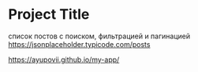 
# Project Title

список постов с поиском, фильтрацией и пагинацией https://jsonplaceholder.typicode.com/posts

https://ayupovii.github.io/my-app/

